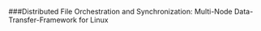 ###Distributed File Orchestration and Synchronization: Multi-Node Data-Transfer-Framework for Linux
